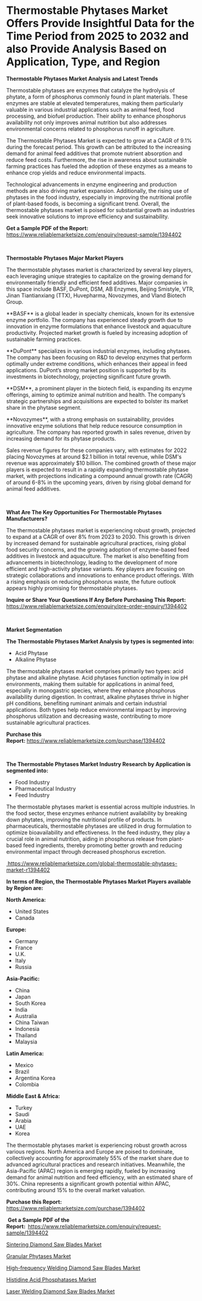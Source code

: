 <p><h1>Thermostable Phytases Market Offers Provide Insightful Data for the Time Period from 2025 to 2032 and also Provide Analysis Based on Application, Type, and Region</h1></p><p><strong>Thermostable Phytases Market Analysis and Latest Trends</strong></p>
<p><p>Thermostable phytases are enzymes that catalyze the hydrolysis of phytate, a form of phosphorus commonly found in plant materials. These enzymes are stable at elevated temperatures, making them particularly valuable in various industrial applications such as animal feed, food processing, and biofuel production. Their ability to enhance phosphorus availability not only improves animal nutrition but also addresses environmental concerns related to phosphorus runoff in agriculture.</p><p>The Thermostable Phytases Market is expected to grow at a CAGR of 9.1% during the forecast period. This growth can be attributed to the increasing demand for animal feed additives that promote nutrient absorption and reduce feed costs. Furthermore, the rise in awareness about sustainable farming practices has fueled the adoption of these enzymes as a means to enhance crop yields and reduce environmental impacts. </p><p>Technological advancements in enzyme engineering and production methods are also driving market expansion. Additionally, the rising use of phytases in the food industry, especially in improving the nutritional profile of plant-based foods, is becoming a significant trend. Overall, the thermostable phytases market is poised for substantial growth as industries seek innovative solutions to improve efficiency and sustainability.</p></p>
<p><strong>Get a Sample PDF of the Report:&nbsp;</strong> <a href="https://www.reliablemarketsize.com/enquiry/request-sample/1394402?utm_campaign=2008&utm_medium=2&utm_source=Github&utm_content=ia&utm_term=22032025&utm_id=thermostable-phytases">https://www.reliablemarketsize.com/enquiry/request-sample/1394402</a></p>
<p>&nbsp;</p>
<p><strong>Thermostable Phytases Major Market Players</strong></p>
<p><p>The thermostable phytases market is characterized by several key players, each leveraging unique strategies to capitalize on the growing demand for environmentally friendly and efficient feed additives. Major companies in this space include BASF, DuPont, DSM, AB Enzymes, Beijing Smistyle, VTR, Jinan Tiantianxiang (TTX), Huvepharma, Novozymes, and Vland Biotech Group.</p><p>**BASF** is a global leader in specialty chemicals, known for its extensive enzyme portfolio. The company has experienced steady growth due to innovation in enzyme formulations that enhance livestock and aquaculture productivity. Projected market growth is fueled by increasing adoption of sustainable farming practices.</p><p>**DuPont** specializes in various industrial enzymes, including phytases. The company has been focusing on R&D to develop enzymes that perform optimally under extreme conditions, which enhances their appeal in feed applications. DuPont’s strong market position is supported by its investments in biotechnology, projecting significant future growth.</p><p>**DSM**, a prominent player in the biotech field, is expanding its enzyme offerings, aiming to optimize animal nutrition and health. The company’s strategic partnerships and acquisitions are expected to bolster its market share in the phytase segment.</p><p>**Novozymes**, with a strong emphasis on sustainability, provides innovative enzyme solutions that help reduce resource consumption in agriculture. The company has reported growth in sales revenue, driven by increasing demand for its phytase products.</p><p>Sales revenue figures for these companies vary, with estimates for 2022 placing Novozymes at around $2.1 billion in total revenue, while DSM's revenue was approximately $10 billion. The combined growth of these major players is expected to result in a rapidly expanding thermostable phytase market, with projections indicating a compound annual growth rate (CAGR) of around 6-8% in the upcoming years, driven by rising global demand for animal feed additives.</p></p>
<p>&nbsp;</p>
<p><strong>What Are The Key Opportunities For Thermostable Phytases Manufacturers?</strong></p>
<p><p>The thermostable phytases market is experiencing robust growth, projected to expand at a CAGR of over 8% from 2023 to 2030. This growth is driven by increased demand for sustainable agricultural practices, rising global food security concerns, and the growing adoption of enzyme-based feed additives in livestock and aquaculture. The market is also benefiting from advancements in biotechnology, leading to the development of more efficient and high-activity phytase variants. Key players are focusing on strategic collaborations and innovations to enhance product offerings. With a rising emphasis on reducing phosphorus waste, the future outlook appears highly promising for thermostable phytases.</p></p>
<p><strong>Inquire or Share Your Questions If Any Before Purchasing This Report:</strong> <a href="https://www.reliablemarketsize.com/enquiry/pre-order-enquiry/1394402?utm_campaign=2008&utm_medium=2&utm_source=Github&utm_content=ia&utm_term=22032025&utm_id=thermostable-phytases">https://www.reliablemarketsize.com/enquiry/pre-order-enquiry/1394402</a></p>
<p>&nbsp;</p>
<p><strong>Market Segmentation</strong></p>
<p><strong>The Thermostable Phytases Market Analysis by types is segmented into:</strong></p>
<p><ul><li>Acid Phytase</li><li>Alkaline Phytase</li></ul></p>
<p><p>The thermostable phytases market comprises primarily two types: acid phytase and alkaline phytase. Acid phytases function optimally in low pH environments, making them suitable for applications in animal feed, especially in monogastric species, where they enhance phosphorus availability during digestion. In contrast, alkaline phytases thrive in higher pH conditions, benefiting ruminant animals and certain industrial applications. Both types help reduce environmental impact by improving phosphorus utilization and decreasing waste, contributing to more sustainable agricultural practices.</p></p>
<p><strong>Purchase this Report:&nbsp;</strong><a href="https://www.reliablemarketsize.com/purchase/1394402?utm_campaign=2008&utm_medium=2&utm_source=Github&utm_content=ia&utm_term=22032025&utm_id=thermostable-phytases">https://www.reliablemarketsize.com/purchase/1394402</a></p>
<p>&nbsp;</p>
<p><strong>The Thermostable Phytases Market Industry Research by Application is segmented into:</strong></p>
<p><ul><li>Food Industry</li><li>Pharmaceutical Industry</li><li>Feed Industry</li></ul></p>
<p><p>The thermostable phytases market is essential across multiple industries. In the food sector, these enzymes enhance nutrient availability by breaking down phytates, improving the nutritional profile of products. In pharmaceuticals, thermostable phytases are utilized in drug formulation to optimize bioavailability and effectiveness. In the feed industry, they play a crucial role in animal nutrition, aiding in phosphorus release from plant-based feed ingredients, thereby promoting better growth and reducing environmental impact through decreased phosphorus excretion.</p></p>
<p><a href="https://www.reliablemarketsize.com/global-thermostable-phytases-market-r1394402?utm_campaign=2008&utm_medium=2&utm_source=Github&utm_content=ia&utm_term=22032025&utm_id=thermostable-phytases">&nbsp;https://www.reliablemarketsize.com/global-thermostable-phytases-market-r1394402</a></p>
<p><strong>In terms of Region, the Thermostable Phytases Market Players available by Region are:</strong></p>
<p>
    <p> <strong> North America: </strong>
        <ul>
            <li>United States</li>
            <li>Canada</li>
        </ul>
        </p> 
    <p> <strong> Europe: </strong>
        <ul>
            <li>Germany</li>
            <li>France</li>
            <li>U.K.</li>
            <li>Italy</li>
            <li>Russia</li>
        </ul>
        </p> 
    <p> <strong> Asia-Pacific: </strong>
        <ul>
            <li>China</li>
            <li>Japan</li>
            <li>South Korea</li>
            <li>India</li>
            <li>Australia</li>
            <li>China Taiwan</li>
            <li>Indonesia</li>
            <li>Thailand</li>
            <li>Malaysia</li>
        </ul>
        </p> 
    <p> <strong> Latin America: </strong>
        <ul>
            <li>Mexico</li>
            <li>Brazil</li>
            <li>Argentina Korea</li>
            <li>Colombia</li>
        </ul>
        </p> 
    <p> <strong> Middle East & Africa: </strong>
        <ul>
            <li>Turkey</li>
            <li>Saudi</li>
            <li>Arabia</li>
            <li>UAE</li>
            <li>Korea</li>
        </ul>
    </p>
    </p>
<p><p>The thermostable phytases market is experiencing robust growth across various regions. North America and Europe are poised to dominate, collectively accounting for approximately 55% of the market share due to advanced agricultural practices and research initiatives. Meanwhile, the Asia-Pacific (APAC) region is emerging rapidly, fueled by increasing demand for animal nutrition and feed efficiency, with an estimated share of 30%. China represents a significant growth potential within APAC, contributing around 15% to the overall market valuation.</p></p>
<p><strong>Purchase this Report: </strong><a href="https://www.reliablemarketsize.com/purchase/1394402?utm_campaign=2008&utm_medium=2&utm_source=Github&utm_content=ia&utm_term=22032025&utm_id=thermostable-phytases">https://www.reliablemarketsize.com/purchase/1394402</a></p>
<p>&nbsp;<strong>Get a Sample PDF of the Report:&nbsp;&nbsp;</strong><a href="https://www.reliablemarketsize.com/enquiry/request-sample/1394402?utm_campaign=2008&utm_medium=2&utm_source=Github&utm_content=ia&utm_term=22032025&utm_id=thermostable-phytases">https://www.reliablemarketsize.com/enquiry/request-sample/1394402</a></p>
<p><strong></strong></p>
<p><p><a href="https://github.com/etapaqanee/Market-Research-Report-List-1/blob/main/sintering-diamond-saw-blades-market.md?utm_campaign=2008&utm_medium=2&utm_source=Github&utm_content=ia&utm_term=22032025&utm_id=thermostable-phytases">Sintering Diamond Saw Blades Market</a></p><p><a href="https://github.com/bhatttutty2p/Market-Research-Report-List-1/blob/main/granular-phytases-market.md?utm_campaign=2008&utm_medium=2&utm_source=Github&utm_content=ia&utm_term=22032025&utm_id=thermostable-phytases">Granular Phytases Market</a></p><p><a href="https://github.com/sphaabrose/Market-Research-Report-List-1/blob/main/high-frequency-welding-diamond-saw-blades-market.md?utm_campaign=2008&utm_medium=2&utm_source=Github&utm_content=ia&utm_term=22032025&utm_id=thermostable-phytases">High-frequency Welding Diamond Saw Blades Market</a></p><p><a href="https://github.com/colloerrinbp/Market-Research-Report-List-1/blob/main/histidine-acid-phosphatases-market.md?utm_campaign=2008&utm_medium=2&utm_source=Github&utm_content=ia&utm_term=22032025&utm_id=thermostable-phytases">Histidine Acid Phosphatases Market</a></p><p><a href="https://github.com/leptouwrites/Market-Research-Report-List-1/blob/main/laser-welding-diamond-saw-blades-market.md?utm_campaign=2008&utm_medium=2&utm_source=Github&utm_content=ia&utm_term=22032025&utm_id=thermostable-phytases">Laser Welding Diamond Saw Blades Market</a></p></p>